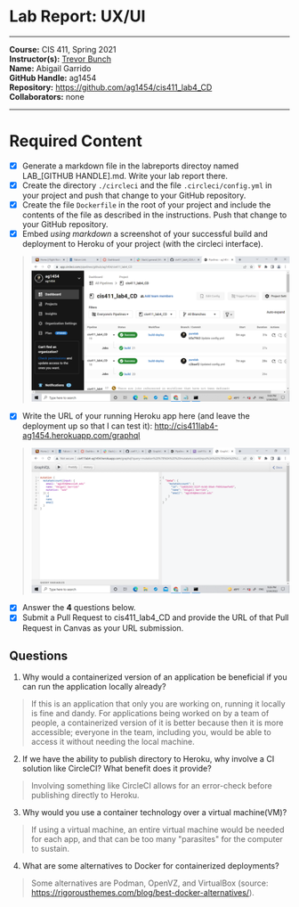 # Lab Report: UX/UI
___
**Course:** CIS 411, Spring 2021  
**Instructor(s):** [Trevor Bunch](https://github.com/trevordbunch)  
**Name:** Abigail Garrido  
**GitHub Handle:** ag1454  
**Repository:** https://github.com/ag1454/cis411_lab4_CD  
**Collaborators:** none
___

# Required Content

- [x] Generate a markdown file in the labreports directoy named LAB_[GITHUB HANDLE].md. Write your lab report there.
- [x] Create the directory ```./circleci``` and the file ```.circleci/config.yml``` in your project and push that change to your GitHub repository.
- [x] Create the file ```Dockerfile``` in the root of your project and include the contents of the file as described in the instructions. Push that change to your GitHub repository.
- [x] Embed _using markdown_ a screenshot of your successful build and deployment to Heroku of your project (with the circleci interface).  
> ![Successful Build](/assets/herokusuccess.png)
- [x] Write the URL of your running Heroku app here (and leave the deployment up so that I can test it): http://cis411lab4-ag1454.herokuapp.com/graphql
> ![Graphql](/assets/herokugraphql.png)
- [x] Answer the **4** questions below.
- [x] Submit a Pull Request to cis411_lab4_CD and provide the URL of that Pull Request in Canvas as your URL submission.

## Questions
1. Why would a containerized version of an application be beneficial if you can run the application locally already?
> If this is an application that only you are working on, running it locally is fine and dandy. For applications being worked on by a team of people, a containerized version of it is better because then it is more accessible; everyone in the team, including you, would be able to access it without needing the local machine.
2. If we have the ability to publish directory to Heroku, why involve a CI solution like CircleCI? What benefit does it provide?
> Involving something like CircleCI allows for an error-check before publishing directly to Heroku.
3. Why would you use a container technology over a virtual machine(VM)?
> If using a virtual machine, an entire virtual machine would be needed for each app, and that can be too many "parasites" for the computer to sustain.
4. What are some alternatives to Docker for containerized deployments?
> Some alternatives are Podman, OpenVZ, and VirtualBox (source: https://rigorousthemes.com/blog/best-docker-alternatives/).
